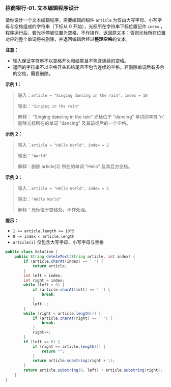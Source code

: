 ### 招商银行-01. 文本编辑程序设计

请你设计一个文本编辑程序，需要编辑的稿件 `article` 为仅由大写字母、小写字母与空格组成的字符串（下标从 0 开始），光标所在字符串下标位置记作 `index`
，程序运行后，若光标停留位置为空格，不作操作，返回原文本；否则光标所在位置对应的整个单词将被删除，并返回编辑后经过**整理空格**的文本。

**注意：**

- 输入保证字符串不以空格开头和结尾且不包含连续的空格。
- 返回的字符串不以空格开头和结尾且不包含连续的空格。若删除单词后有多余的空格，需要删除。

**示例 1：**

> 输入：`article = "Singing dancing in the rain", index = 10`
>
> 输出：`"Singing in the rain"`
>
> 解释：
> "Singing da**n**cing in the rain" 光标位于 "dancing" 单词的字符 'n'
> 删除光标所在的单词 "dancing" 及其前或后的一个空格。

**示例 2：**

> 输入：`article = "Hello World", index = 2`
>
> 输出：`"World"`
>
> 解释：删除 article[2] 所在的单词 "Hello" 及其后方空格。

**示例 3：**

> 输入：`article = "Hello World", index = 5`
>
> 输出：`"Hello World"`
>
> 解释：光标位于空格处，不作处理。

**提示：**

- `1 <= article.length <= 10^5`
- `0 <= index < article.length`
- `article[i]` 仅包含大写字母、小写字母与空格

```java
public class Solution {
    public String deleteText(String article, int index) {
        if (article.charAt(index) == ' ') {
            return article;
        }
        int left = index;
        int right = index;
        while (left > 0) {
            if (article.charAt(left) == ' ') {
                break;
            }
            left--;
        }
        while (right < article.length()) {
            if (article.charAt(right) == ' ') {
                break;
            }
            right++;
        }
        if (left == 0) {
            if (right == article.length()) {
                return "";
            }
            return article.substring(right + 1);
        }
        return article.substring(0, left) + article.substring(right);
    }
}
```